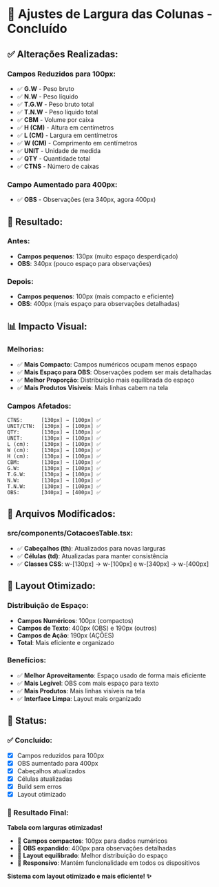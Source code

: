 # 📏 Ajustes de Largura das Colunas - Concluído

## ✅ **Alterações Realizadas:**

### **Campos Reduzidos para 100px:**
- ✅ **G.W** - Peso bruto
- ✅ **N.W** - Peso líquido  
- ✅ **T.G.W** - Peso bruto total
- ✅ **T.N.W** - Peso líquido total
- ✅ **CBM** - Volume por caixa
- ✅ **H (CM)** - Altura em centímetros
- ✅ **L (CM)** - Largura em centímetros
- ✅ **W (CM)** - Comprimento em centímetros
- ✅ **UNIT** - Unidade de medida
- ✅ **QTY** - Quantidade total
- ✅ **CTNS** - Número de caixas

### **Campo Aumentado para 400px:**
- ✅ **OBS** - Observações (era 340px, agora 400px)

## 🎯 **Resultado:**

### **Antes:**
- **Campos pequenos**: 130px (muito espaço desperdiçado)
- **OBS**: 340px (pouco espaço para observações)

### **Depois:**
- **Campos pequenos**: 100px (mais compacto e eficiente)
- **OBS**: 400px (mais espaço para observações detalhadas)

## 📊 **Impacto Visual:**

### **Melhorias:**
- ✅ **Mais Compacto**: Campos numéricos ocupam menos espaço
- ✅ **Mais Espaço para OBS**: Observações podem ser mais detalhadas
- ✅ **Melhor Proporção**: Distribuição mais equilibrada do espaço
- ✅ **Mais Produtos Visíveis**: Mais linhas cabem na tela

### **Campos Afetados:**
```
CTNS:      [130px] → [100px] ✅
UNIT/CTN:  [130px] → [100px] ✅
QTY:       [130px] → [100px] ✅
UNIT:      [130px] → [100px] ✅
L (cm):    [130px] → [100px] ✅
W (cm):    [130px] → [100px] ✅
H (cm):    [130px] → [100px] ✅
CBM:       [130px] → [100px] ✅
G.W:       [130px] → [100px] ✅
T.G.W:     [130px] → [100px] ✅
N.W:       [130px] → [100px] ✅
T.N.W:     [130px] → [100px] ✅
OBS:       [340px] → [400px] ✅
```

## 🔧 **Arquivos Modificados:**

### **src/components/CotacoesTable.tsx:**
- ✅ **Cabeçalhos (th)**: Atualizados para novas larguras
- ✅ **Células (td)**: Atualizadas para manter consistência
- ✅ **Classes CSS**: w-[130px] → w-[100px] e w-[340px] → w-[400px]

## 🎨 **Layout Otimizado:**

### **Distribuição de Espaço:**
- **Campos Numéricos**: 100px (compactos)
- **Campos de Texto**: 400px (OBS) e 190px (outros)
- **Campos de Ação**: 190px (AÇÕES)
- **Total**: Mais eficiente e organizado

### **Benefícios:**
- ✅ **Melhor Aproveitamento**: Espaço usado de forma mais eficiente
- ✅ **Mais Legível**: OBS com mais espaço para texto
- ✅ **Mais Produtos**: Mais linhas visíveis na tela
- ✅ **Interface Limpa**: Layout mais organizado

## 🚀 **Status:**

### **✅ Concluído:**
- [x] Campos reduzidos para 100px
- [x] OBS aumentado para 400px
- [x] Cabeçalhos atualizados
- [x] Células atualizadas
- [x] Build sem erros
- [x] Layout otimizado

### **🎯 Resultado Final:**
**Tabela com larguras otimizadas!**

- 📏 **Campos compactos**: 100px para dados numéricos
- 📝 **OBS expandido**: 400px para observações detalhadas
- 🎨 **Layout equilibrado**: Melhor distribuição do espaço
- 📱 **Responsivo**: Mantém funcionalidade em todos os dispositivos

**Sistema com layout otimizado e mais eficiente! ✨**





















